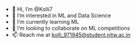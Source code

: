 - 👋 Hi, I’m @Kolli7
- 👀 I’m interested in ML and Data Science
- 🌱 I’m currently learning ML
- 💞️ I’m looking to collaborate on ML competitions
- 📫 Reach me at kolli_971945@student.nitw.ac.in 

<!---
Kolli7/Kolli7 is a ✨ special ✨ repository because its `README.md` (this file) appears on your GitHub profile.
You can click the Preview link to take a look at your changes.
--->
